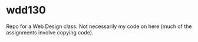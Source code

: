 # wdd130
Repo for a Web Design class. Not necessarily my code on here (much of the assignments involve copying code). 
